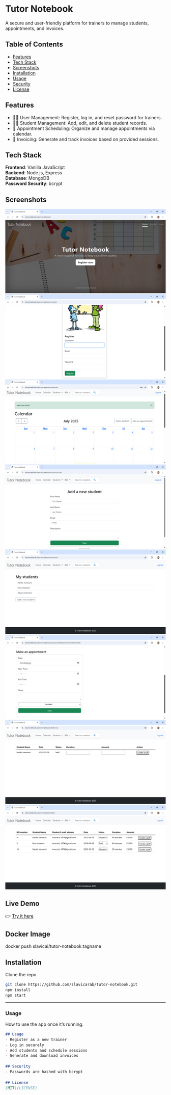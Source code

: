 # Tutor Notebook
A secure and user-friendly platform for trainers to manage students, appointments, and invoices.

## Table of Contents
- [Features](#features)
- [Tech Stack](#tech-stack)
- [Screenshots](#screenshots)
- [Installation](#installation)
- [Usage](#usage)
- [Security](#security)
- [License](#license)

## Features
- 🧑‍🏫 User Management: Register, log in, and reset password for trainers.
- 👨‍🎓 Student Management: Add, edit, and delete student records.
- 📅 Appointment Scheduling: Organize and manage appointments via calendar.
- 📄 Invoicing: Generate and track invoices based on provided sessions.

## Tech Stack
**Frontend**: Vanilla JavaScript  
**Backend**: Node.js, Express  
**Database**: MongoDB   
**Password Security**: bcrypt  

## Screenshots
![Homepage](documents/homepage.png)
![Rregister Page](documents/registerpage.png)
![Calendar](documents/calendar.png)
![Add a new student](documents/add_a_new_student.png)
![All students](documents/all_students.png)
![Add a new appointment](documents/add_a_new_appointment.png)
![Make a bill](documents/make_a_bill.png)
![All bills](documents/all_bills.png)

## Live Demo
👉 [Try it here](https://tutornotebook.ivancevicweb.com)

## Docker Image

 docker push slavicai/tutor-notebook:tagname

## Installation

Clone the repo  
```bash
git clone https://github.com/slavicarab/tutor-notebook.git
npm install
npm start
```

---

### **Usage**
How to use the app once it’s running.

```markdown
## Usage
- Register as a new trainer
- Log in securely
- Add students and schedule sessions
- Generate and download invoices

## Security
- Passwords are hashed with bcrypt

## License
[MIT](LICENSE)








